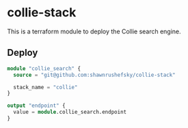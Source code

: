 # collie-stack
This is a terraform module to deploy the Collie search engine.

## Deploy

```terraform
module "collie_search" {
  source = "git@github.com:shawnrushefsky/collie-stack"

  stack_name = "collie"
}

output "endpoint" {
  value = module.collie_search.endpoint
}
```